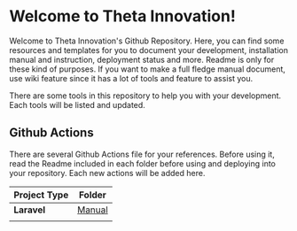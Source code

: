 # Welcome to Theta Innovation!

Welcome to Theta Innovation's Github Repository. Here, you can find some resources and templates for you to document your development, installation manual and instruction, deployment status and more. Readme is only for these kind of purposes. If you want to make a full fledge manual document, use wiki feature since it has a lot of tools and feature to assist you. 

There are some tools in this repository to help you with your development. Each tools will be listed and updated. 

##  Github Actions

There are several Github Actions file for your references. Before using it, read the Readme included in each folder before using and deploying into your repository. Each new actions will be added here. 

| Project Type | Folder |
|--|--|
| **Laravel** | [Manual](./actions/laravel/latest/Readme.MD) |
|	|	|
